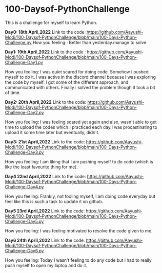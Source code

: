 # 100-Daysof-PythonChallenge

This is a challenge for myself to learn Python.

**Day0: 18th April,2022**
Link to the code :https://github.com/Aayushi-Modi/100-Daysof-PythonChallenge/blob/main/100-Days-Python-Challenge.py 
How you feeling : Better than yesterday.manage to solve
 
**Day1: 19th April,2022** 
Link to the code : https://github.com/Aayushi-Modi/100-Daysof-PythonChallenge/blob/main/100-Days-Python-Challenge-Day1.py

How you feeling: I was quiet scared for doing code. Somehow i pushed myself to do it. I was active in the discord channel because i was exploring the code by myself.
I got some of the different approach, and communicated with others. Finally i solved the problem though it took a bit of time.

**Day2: 20th April,2022** 
Link to the code: https://github.com/Aayushi-Modi/100-Daysof-PythonChallenge/blob/main/100-Days-Python-Challenge-Day2.py

How you feeling: I was feeling scared yet again and also, wasn't able to get time to upload the codes which I practiced each day.I was procastinating to upload it some time later but eventually, didn't.

**Day3: 21st April,2022** 
Link to the code: https://github.com/Aayushi-Modi/100-Daysof-PythonChallenge/blob/main/100-Days-Python-Challenge-Day3.py

How you feeling: I am liking that I am pushing myself to do code (which is like the least favourite thing for me).

**Day4 22nd April,2022** 
Link to the code: https://github.com/Aayushi-Modi/100-Daysof-PythonChallenge/blob/main/100-Days-Python-Challenge-Day4.py

How you feeling: Frankly, not fooling myself, I am doing code everyday but feel like this is such a task to update it on github.

**Day5 23rd April,2022** 
Link to the code: https://github.com/Aayushi-Modi/100-Daysof-PythonChallenge/blob/main/100-Days-Python-Challenge-Day5.py

How you feeling: I was feeling motivated to resolve the code given to me.

**Day6 24th April,2022** 
Link to the code: https://github.com/Aayushi-Modi/100-Daysof-PythonChallenge/blob/main/100-Days-Python-Challenge-Day6.py

How you feeling: Today I wasn't feeling to do any code but I had to really push myself to open my laptop and do it.
